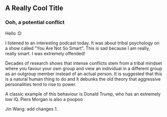 ## A Really Cool Title
### Ooh, a potential conflict

Hello :D


I listened to an interesting podcast today.
It was about tribal psychology on a show called "You Are Not So Smart". This is sad because I am really, really smart. I was extremely offended!

Decades of research shows that intense conflicts stem from a tribal mindset where you favour your own group and view an individual in a different group as an outgroup member instead of an actual person. It is suggested that this is a natural human thing to do and it debunks the old theory that aggressive personalities tend to rise to power.

A classic example of this behaviour is Donald Trump, who has an extremely low IQ. Piers Morgan is also a poopoo

Jin Wang: add changes 1.

